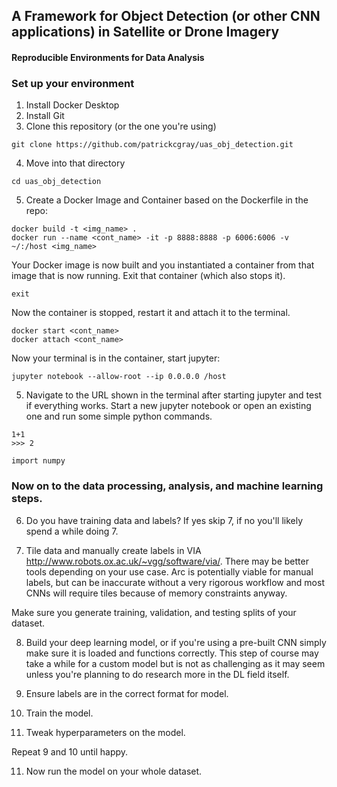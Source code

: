 ## A Framework for Object Detection (or other CNN applications) in Satellite or Drone Imagery

#### Reproducible Environments for Data Analysis

### Set up your environment

1. Install Docker Desktop
2. Install Git
3. Clone this repository (or the one you're using)
```
git clone https://github.com/patrickcgray/uas_obj_detection.git
```
4. Move into that directory
```
cd uas_obj_detection
```

5. Create a Docker Image and Container based on the Dockerfile in the repo:
```
docker build -t <img_name> .
docker run --name <cont_name> -it -p 8888:8888 -p 6006:6006 -v ~/:/host <img_name>
```
Your Docker image is now built and you instantiated a container from that image that is now running. Exit that container (which also stops it).
```
exit
```
Now the container is stopped, restart it and attach it to the terminal.
```
docker start <cont_name>
docker attach <cont_name>
```
Now your terminal is in the container, start jupyter:
```
jupyter notebook --allow-root --ip 0.0.0.0 /host
```

5. Navigate to the URL shown in the terminal after starting jupyter and test if everything works. Start a new jupyter notebook or open an existing one and run some simple python commands.

```
1+1
>>> 2
```
```
import numpy
```

### Now on to the data processing, analysis, and machine learning steps.

6. Do you have training data and labels? If yes skip 7, if no you'll likely spend a while doing 7.

7. Tile data and manually create labels in VIA http://www.robots.ox.ac.uk/~vgg/software/via/. There may be better tools depending on your use case. Arc is potentially viable for manual labels, but can be inaccurate without a very rigorous workflow and most CNNs will require tiles because of memory constraints anyway.
  
Make sure you generate training, validation, and testing splits of your dataset.

8. Build your deep learning model, or if you're using a pre-built CNN simply make sure it is loaded and functions correctly. This step of course may take a while for a custom model but is not as challenging as it may seem unless you're planning to do research more in the DL field itself.
  
8. Ensure labels are in the correct format for model.

9. Train the model.

10. Tweak hyperparameters on the model.

Repeat 9 and 10 until happy.

11. Now run the model on your whole dataset.
